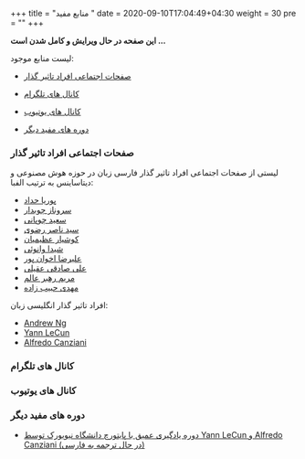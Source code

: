+++
title =  "منابع مفید "
date = 2020-09-10T17:04:49+04:30
weight = 30
pre = "<i class='fa fa-plus-square' ></i>"
+++

**این صفحه در حال ویرایش و کامل شدن است ...**

لیست منابع موجود:
- [صفحات اجتماعی افراد تاثیر گذار](http://localhost:1313/ml-andrew-ng/useful-articles/#صفحات-اجتماعی-افراد-تاثیر-گذار)

- [کانال های تلگرام](http://localhost:1313/ml-andrew-ng/useful-articles/#کانال-های-تلگرام)
- [کانال های یوتیوب](http://localhost:1313/ml-andrew-ng/useful-articles/#کانال-های-یوتیوب)
- [دوره های مفید دیگر](http://localhost:1313/ml-andrew-ng/useful-articles/#دوره-های-مفید-دیگر)


### صفحات اجتماعی افراد تاثیر گذار

لیستی از صفحات اجتماعی افراد تاثیر گذار فارسی  زبان در حوزه هوش مصنوعی و دیتاساینس به ترتیب الفبا:

- [پوریا حداد](https://www.instagram.com/pooria.haddad/)
- [سروناز چوبدار](https://www.instagram.com/datascience_with_sarvi/)
- [سعید چوپانی](https://www.instagram.com/saeed_choobani/)
- [سید ناصر رضوی](https://www.instagram.com/seyed_naser_razavi/)
- [کوشیار عظیمیان](https://www.instagram.com/kooshiar/)
- [شیدا وانوئی](https://www.instagram.com/sheida.vanoei/)
- [علیرضا اخوان پور](https://www.instagram.com/alirezaweb/)
- [علی صادقی عقیلی](https://www.instagram.com/thedatascientist/)
- [مریم رهبر عالم](https://www.instagram.com/dr.maryrahbar/)
- [مهدی حبیب زاده](https://www.instagram.com/nimahm1980/)

افراد تاثیر گذار انگلیسی زبان:
- [Andrew Ng](https://twitter.com/AndrewYNg)
- [Yann LeCun](https://twitter.com/ylecun)
- [Alfredo Canziani](https://twitter.com/alfcnz)

### کانال های تلگرام

### کانال های یوتیوب


### دوره های مفید دیگر
- [دوره یادگیری عمیق با پایتورچ دانشگاه نیویورک توسط Yann LeCun و Alfredo Canziani (در حال ترجمه به فارسی)](https://atcold.github.io/pytorch-Deep-Learning/)